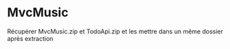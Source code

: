 # MvcMusic

Récupérer MvcMusic.zip et TodoApi.zip et les mettre dans un même dossier après extraction
